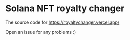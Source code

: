 # Solana NFT royalty changer

The source code for https://royaltychanger.vercel.app/

Open an issue for any problems :)